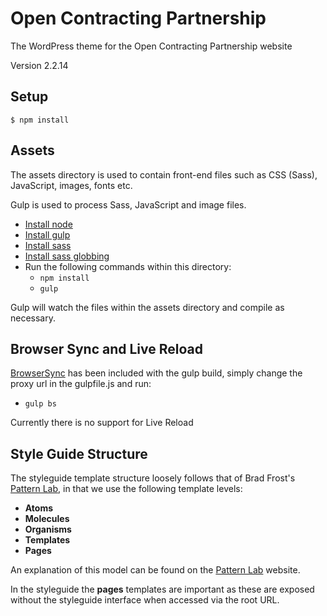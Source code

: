 # Open Contracting Partnership

The WordPress theme for the Open Contracting Partnership website

Version 2.2.14

## Setup

```
$ npm install
```

## Assets

The assets directory is used to contain front-end files such as CSS (Sass), JavaScript, images, fonts etc.

Gulp is used to process Sass, JavaScript and image files.

- [Install node](http://nodejs.org/download/)
- [Install gulp](https://github.com/gulpjs/gulp/blob/master/docs/getting-started.md)
- [Install sass](http://sass-lang.com/install)
- [Install sass globbing](https://github.com/chriseppstein/sass-globbing)
- Run the following commands within this directory:
  - `npm install`
  - `gulp`

Gulp will watch the files within the assets directory and compile as necessary.

## Browser Sync and Live Reload

[BrowserSync](http://www.browsersync.io/) has been included with the gulp build, simply change the proxy url in the gulpfile.js and run:
-   `gulp bs`

Currently there is no support for Live Reload

## Style Guide Structure

The styleguide template structure loosely follows that of Brad Frost's [Pattern Lab](http://patternlab.io/about.html), in that we use the following template levels:

- **Atoms**
- **Molecules**
- **Organisms**
- **Templates**
- **Pages**

An explanation of this model can be found on the [Pattern Lab](http://patternlab.io/about.html) website.

In the styleguide the **pages** templates are important as these are exposed without the styleguide interface when accessed via the root URL.
